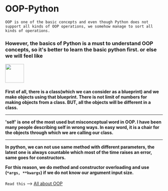 # OOP-Python
```OOP is one of the basic concepts and even though Python does not support all kinds of OOP operations, we somehow manage to sort all kinds of operations.```

<h3>However, the basics of Python is a must to understand OOP concepts, so it's better to learn the basic python first. or else we will feel like </h3><img src = "https://media1.giphy.com/media/JZ40cnfnN11KycrvMF/giphy.gif?cid=ecf05e47a0n3gi1bfqntqmob8g9aid1oyj2wr3ds3mg700bl&rid=giphy.gif" width = "60">


<h4> First of all, there is a class(which we can consider as a blueprint) and we make objects using that blueprint. There is not limit of numbers for making objects from a class. BUT, all the objects will be different in a class.
  
--------------------------------------------------------------------------------------------------------
  
'self' is one of the most used but misconceptual word in OOP. I have been many people describing self in wrong ways. In easy word, it is a chair for the objects through which we are calling our class.

--------------------------------------------------------------------------------------------------------
  

In python, we can not use same method with different parameters, the latest one is always countable which most of the time raises an error, same goes for constructors.
  
For this reason, we do method and constructor overloading and use (```*args, **kwargs```) if we do not know our argument input size.</h4>


```Read this``` --> [All about OOP](https://github.com/Mouly22/Read-Practice-Python/blob/main/All_About_OOP.py)

